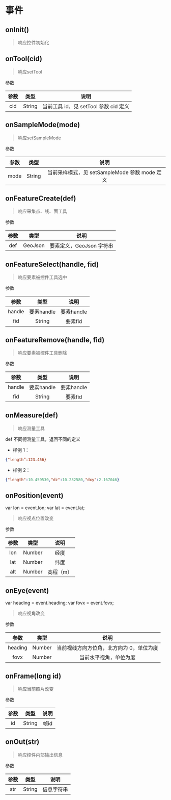 # 事件

## onInit()
> 响应控件初始化

## onTool(cid)
> 响应setTool

参数

| 参数 | 类型 | 说明 |
| :---: | :---: | :---: |
| cid | String |  当前工具 id，见 setTool 参数 cid 定义 |

## onSampleMode(mode)
> 响应setSampleMode

参数

| 参数 | 类型 | 说明 |
| :---: | :---: | :---: |
| mode | String |  当前采样模式，见 setSampleMode 参数 mode 定义 |

## onFeatureCreate(def)
> 响应采集点、线、面工具

参数

| 参数 | 类型 | 说明 |
| :---: | :---: | :---: |
| def | GeoJson | 要素定义，GeoJson 字符串 |

## onFeatureSelect(handle, fid)
> 响应要素被控件工具选中

参数

| 参数 | 类型 | 说明 |
| :---: | :---: | :---: |
| handle | 要素handle | 要素handle |
| fid | String | 要素fid |

## onFeatureRemove(handle, fid)
> 响应要素被控件工具删除

参数

| 参数 | 类型 | 说明 |
| :---: | :---: | :---: |
| handle | 要素handle | 要素handle |
| fid | String | 要素fid |

## onMeasure(def)
> 响应测量工具

def 不同德测量工具，返回不同的定义
 * 样例 1：

 ```json
 {"length”:123.456}
 ```


 * 样例 2：

 ```json
 {"length":10.459530,"dz":10.232580,"dxy":2.167046}
 ```


## onPosition(event)
var lon = event.lon;
var lat = event.lat;
> 响应视点位置改变

参数

| 参数 | 类型 | 说明 |
| :---: | :---: | :---: |
| lon | Number | 经度 |
| lat | Number | 纬度 |
| alt | Number | 高程（m）|


## onEye(event)
var heading = event.heading;
var fovx = event.fovx;
> 响应视角改变

参数

| 参数 | 类型 | 说明 |
| :---: | :---: | :---: |
| heading | Number | 当前视线方向方位角，北方向为 0，单位为度 |
| fovx | Number | 当前水平视角，单位为度|

## onFrame(long id)
> 响应当前照片改变

参数

| 参数 | 类型 | 说明 |
| :---: | :---: | :---: |
| id | String | 帧id |

## onOut(str)
> 响应控件内部输出信息

参数

| 参数 | 类型 | 说明 |
| :---: | :---: | :---: |
| str | String | 信息字符串 |
